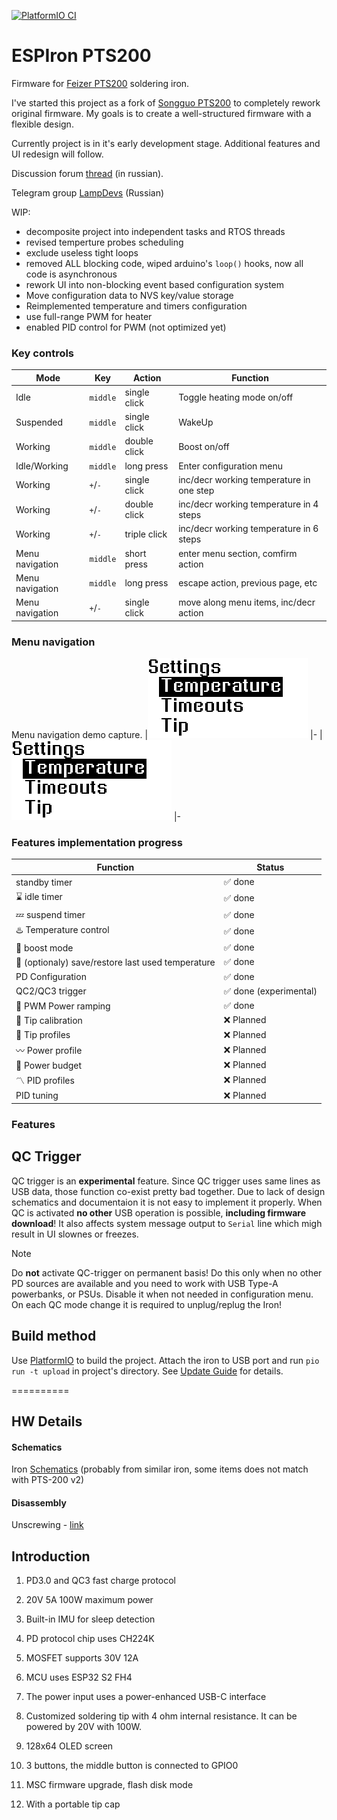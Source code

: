 [![PlatformIO CI](https://github.com/vortigont/ESPIron-PTS200/actions/workflows/pio_build.yml/badge.svg)](https://github.com/vortigont/ESPIron-PTS200/actions/workflows/pio_build.yml)

# ESPIron PTS200

Firmware for [Feizer PTS200](https://www.aliexpress.com/store/1102411999) soldering iron.

I've started this project as a fork of [Songguo PTS200](https://github.com/Eddddddddy/Songguo-PTS200) to completely rework original firmware.
My goals is to create a well-structured firmware with a flexible design.

Currently project is in it's early development stage. Additional features and UI redesign will follow.

Discussion forum [thread](https://community.alexgyver.ru/threads/proshivka-dlja-pajalnika-feizer-pts200-v2-esp32.9930/) (in russian).

Telegram group [LampDevs](https://t.me/LampDevs) (Russian)

WIP:
 - decomposite project into independent tasks and RTOS threads
 - revised temperture probes scheduling
 - exclude useless tight loops
 - removed ALL blocking code, wiped arduino's `loop()` hooks, now all code is asynchronous
 - rework UI into non-blocking event based configuration system
 - Move configuration data to NVS key/value storage
 - Reimplemented temperature and timers configuration
 - use full-range PWM for heater
 - enabled PID control for PWM (not optimized yet)


### Key controls
| Mode | Key | Action | Function |
|-|-|-|-|
| Idle | `middle` | single click | Toggle heating mode on/off |
| Suspended | `middle` | single click | WakeUp |
| Working | `middle` | double click | Boost on/off |
| Idle/Working | `middle` | long press | Enter configuration menu |
| Working | `+`/`-` | single click | inc/decr working temperature in one step |
| Working | `+`/`-` | double click | inc/decr working temperature in 4 steps |
| Working | `+`/`-` | triple click | inc/decr working temperature in 6 steps |
| Menu navigation | `middle` | short press | enter menu section, comfirm action |
| Menu navigation | `middle` | long press | escape action, previous page, etc |
| Menu navigation | `+`/`-` | single click | move along menu items, inc/decr action  |



### Menu navigation

<!-- https://stackoverflow.com/questions/37349314/is-it-possible-to-add-border-to-image-in-github-markdown -->
Menu navigation demo capture.
|<img src="pics/menu_demo01.png?raw=true" alt="Menu Demo Volt" />
|-
|<img src="pics/menu_demo_pwr.png?raw=true" alt="Menu Demo PWR" />
|-


### Features implementation progress
<!-- https://gist.github.com/rxaviers/7360908 -->
| Function | Status |
|-|-|
| standby timer | :white_check_mark: done |
| :hourglass: idle timer | :white_check_mark: done |
| :zzz: suspend timer | :white_check_mark: done |
| :hotsprings: Temperature control | :white_check_mark: done |
| :rocket: boost mode | :white_check_mark: done |
| :floppy_disk: (optionaly) save/restore last used temperature | :white_check_mark: done |
| PD Configuration | :white_check_mark: done |
| QC2/QC3 trigger | :white_check_mark: done (experimental) |
| :mountain_cableway: PWM Power ramping | :white_check_mark: done |
| :straight_ruler: Tip calibration | :x: Planned |
| :memo: Tip profiles | :x: Planned |
| :wavy_dash: Power profile | :x: Planned |
| :electric_plug: Power budget | :x: Planned |
| :part_alternation_mark: PID profiles | :x: Planned |
| PID tuning | :x: Planned |


### Features

## QC Trigger
QC trigger is an __experimental__ feature. Since QC trigger uses same lines as USB data, those function co-exist pretty bad together. Due to lack of design schematics and documentaion it is not easy to implement it properly. When QC is activated __no other__ USB operation is possible, __including firmware download__! It also affects system message output to `Serial` line which migh result in UI slownes or freezes.

> [!NOTE]
> Do **not** activate QC-trigger on permanent basis! Do this only when no other PD sources are available and you need to work with USB Type-A powerbanks, or PSUs. Disable it when not needed in configuration menu. On each QC mode change it is required to unplug/replug the Iron!


<!-- 构建方法 -->
## Build method
Use [PlatformIO](https://platformio.org/) to build the project.
Attach the iron to USB port and run `pio run -t upload` in project's directory. See [Update Guide](/docs/update_guide.md) for details.


==========
## HW Details


#### Schematics
Iron [Schematics](/docs/PTS200_Schematic_2022-07-10.pdf) (probably from similar iron, some items does not match with PTS-200 v2)

#### Disassembly

Unscrewing - [link](https://github.com/Eddddddddy/Songguo-PTS200/issues/22)



## Introduction
1. PD3.0 and QC3 fast charge protocol

2. 20V 5A 100W maximum power
<!-- 内置IMU，用于休眠检测 -->
3. Built-in IMU for sleep detection
<!-- PD协议芯片使用CH224K -->
4. PD protocol chip uses CH224K
<!-- MOSFET支持30V 12A -->
5. MOSFET supports 30V 12A
<!-- MCU使用ESP32 S2 FH4 -->
6. MCU uses ESP32 S2 FH4
<!-- 电源输入使用功率加强的USB-C接口 -->
7. The power input uses a power-enhanced USB-C interface
<!-- 定制的4欧姆内阻的烙铁头 -->
8. Customized soldering tip with 4 ohm internal resistance. It can be powered by 20V with 100W.
<!-- 128x64 OLED screen -->
9. 128x64 OLED screen
<!-- 3个按键，中间的按键与GPIO0相连 -->
10. 3 buttons, the middle button is connected to GPIO0
<!-- MSC 模式的固件升级，闪存盘模式 -->
11. MSC firmware upgrade, flash disk mode
<!-- 带有便携式的尖端保护盖 -->
12. With a portable tip cap


